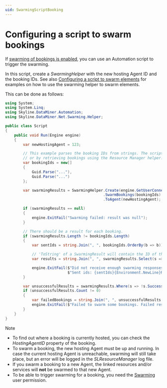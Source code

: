 ```yaml
---
uid: SwarmingScriptBooking
---
```


# Configuring a script to swarm bookings

If [swarming of bookings is enabled](xref:SwarmingBookings), you can use an Automation script to trigger the swarming.

In this script, create a *SwarmingHelper* with the new hosting Agent ID and the booking IDs. See also [Configuring a script to swarm elements](xref:SwarmingScriptElement) for examples on how to use the swarming helper to swarm elements.

This can be done as follows:

```csharp
using System;
using System.Linq;
using Skyline.DataMiner.Automation;
using Skyline.DataMiner.Net.Swarming.Helper;

public class Script
{
    public void Run(Engine engine)
    {
        var newHostingAgent = 123;

        // This example parses the booking IDs from strings. The script could for example also obtain the IDs via an input parameter,
        // or by retrieving bookings using the Resource Manager helper.
        var bookingIds = new[]
        {
            Guid.Parse("..."),
            Guid.Parse("...")
        };

        var swarmingResults = SwarmingHelper.Create(engine.GetUserConnection())
                                            .SwarmBookings(bookingIds)
                                            .ToAgent(newHostingAgent);

        if (swarmingResults == null)
        {
            engine.ExitFail("Swarming failed: result was null");
        }

        // There should be a result for each booking.
        if (swarmingResults.Length != bookingIds.Length)
        {
            var sentIds = string.Join(", ", bookingIds.OrderBy(b => b));

            // 'ToString' of a SwarmingResult will contain the ID of the object, the message, and whether swarming succeeded for the object or not.
            var results = string.Join(", ", swarmingResults.Select(s => s.ToString()));

            engine.ExitFail($"Did not receive enough swarming responses. Requested to swarm {bookingIds.Length} bookings, but got {swarmingResults.Length} responses.{Environment.NewLine}" +
                            $"Sent ids: {sentIds}{Environment.NewLine}Results: {results}");
        }

        var unsuccessfulResults = swarmingResults.Where(s => !s.Success).ToList();
        if (unsuccessfulResults.Count != 0)
        {
            var failedBookings = string.Join(", ", unsuccessfulResults.Select(s => s.ToString()));
            engine.ExitFail($"Failed to swarm some bookings. Failed results: {failedBookings}");
        }
    }
}
```

> [!NOTE]
>
> - To find out where a booking is currently hosted, you can check the *HostingAgentID* property of the booking.
> - To swarm a booking, the new hosting Agent must be up and running. In case the current hosting Agent is unreachable, swarming will still take place, but an error will be logged in the *SLResourceManager* log file.
> - If you swarm a booking to a new Agent, the linked resources and/or services will **not** be swarmed to that new Agent.
> - To be able to trigger swarming for a booking, you need the [Swarming](xref:DataMiner_user_permissions#modules--swarming) user permission.
